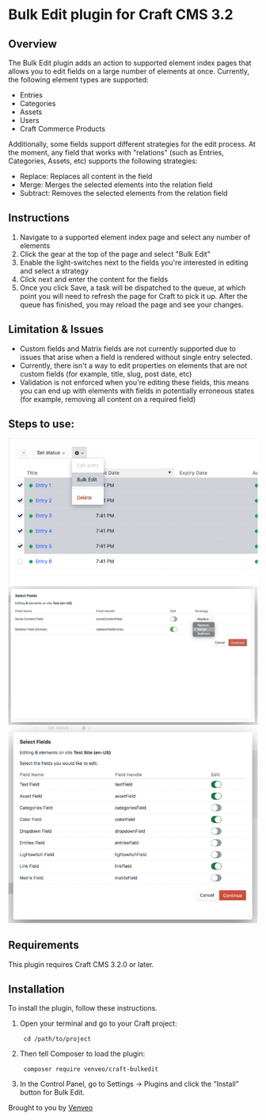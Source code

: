 # Bulk Edit plugin for Craft CMS 3.2

## Overview
The Bulk Edit plugin adds an action to supported element index pages that allows you to edit fields on a large number of
elements at once. Currently, the following element types are supported:
- Entries
- Categories
- Assets
- Users
- Craft Commerce Products

Additionally, some fields support different strategies for the edit process. At the moment, any field that works with
 "relations" (such as Entries, Categories, Assets, etc) supports the following strategies:
 - Replace: Replaces all content in the field
 - Merge: Merges the selected elements into the relation field
 - Subtract: Removes the selected elements from the relation field

## Instructions
1. Navigate to a supported element index page and select any number of elements
2. Click the gear at the top of the page and select "Bulk Edit"
3. Enable the light-switches next to the fields you're interested in editing and select a strategy
4. Click next and enter the content for the fields
5. Once you click Save, a task will be dispatched to the queue, at which point you will need to refresh the page for 
Craft to pick it up. After the queue has finished, you may reload the page and see your changes.

## Limitation & Issues
* Custom fields and Matrix fields are not currently supported due to issues that arise when a field is rendered without 
single entry selected.
* Currently, there isn't a way to edit properties on elements that are not custom fields (for example, title, slug, 
post date, etc)
* Validation is not enforced when you're editing these fields, this means you can end up with elements with fields in 
potentially erroneous states (for example, removing all content on a required field)

## Steps to use:
![Screenshot](resources/img/screenshot1.png)
![Screenshot](resources/img/screenshot2.png)
![Screenshot](resources/img/screenshot3.png)

## Requirements

This plugin requires Craft CMS 3.2.0 or later.

## Installation

To install the plugin, follow these instructions.

1. Open your terminal and go to your Craft project:

        cd /path/to/project

2. Then tell Composer to load the plugin:

        composer require venveo/craft-bulkedit

3. In the Control Panel, go to Settings → Plugins and click the “Install” button for Bulk Edit.

Brought to you by [Venveo](https://venveo.com)
